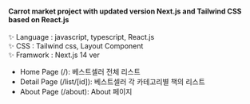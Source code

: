#### Carrot market project with updated version Next.js and Tailwind CSS based on React.js
 ✨ Language : javascript, typescript, React.js   
 ✨ CSS : Tailwind css, Layout Component   
 ✨ Framwork : Next.js 14 ver   
 + Home Page (/): 베스트셀러 전체 리스트
 + Detail Page (/list/[id]): 베스트셀러 각 카테고리별 책의 리스트
 + About Page (/about): About 페이지
